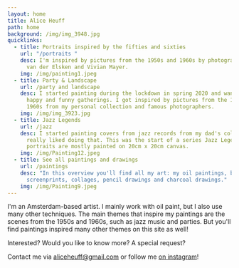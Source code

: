 ```yaml
---
layout: home
title: Alice Heuff
path: home
background: /img/img_3948.jpg
quicklinks:
  - title: Portraits inspired by the fifties and sixties
    url: "/portraits "
    desc: I'm inspired by pictures from the 1950s and 1960s by photographers like Ed
      van der Elsken and Vivian Mayer.
    img: /img/painting1.jpeg
  - title: Party & Landscape
    url: /party and landscape
    desc: I started painting during the lockdown in spring 2020 and wanted to paint
      happy and funny gatherings. I got inspired by pictures from the 1950s and
      1960s from my personal collection and famous photographers.
    img: /img/img_3923.jpg
  - title: Jazz Legends
    url: /jazz
    desc: I started painting covers from jazz records from my dad's collection and I
      really liked doing that. This was the start of a series Jazz Legends. The
      portraits are mostly painted on 20cm x 20cm canvas.
    img: /img/Painting12.jpeg
  - title: See all paintings and drawings
    url: /paintings
    desc: "In this overview you'll find all my art: my oil paintings, but my also
      screenprints, collages, pencil drawings and charcoal drawings."
    img: /img/Painting9.jpeg
---
```

I'm an Amsterdam-based artist. I mainly work with oil paint, but I also use many other techniques. The main themes that inspire my paintings are the scenes from the 1950s and 1960s, such as jazz music and parties. But you'll find paintings inspired many other themes on this site as well! 

Interested? Would you like to know more? A special request?

Contact me via [aliceheuff@gmail.com](aliceheuff@gmail.com) or follow me [on instagram](https://www.instagram.com/alice_heuff/)!